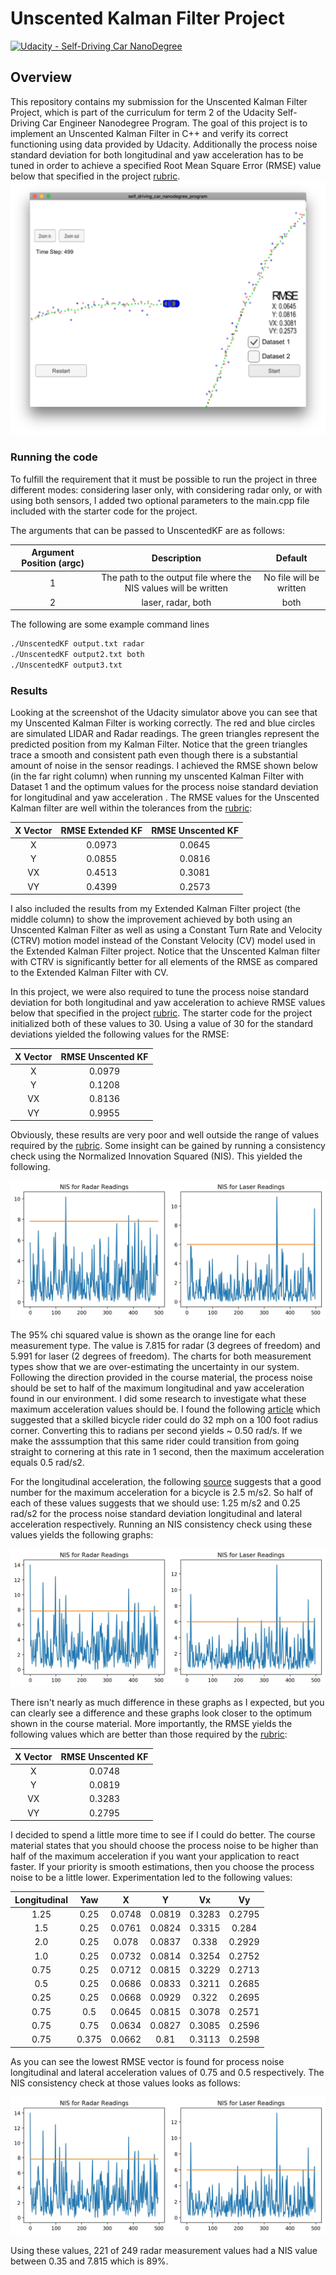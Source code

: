 # Unscented Kalman Filter Project

[![Udacity - Self-Driving Car NanoDegree](https://s3.amazonaws.com/udacity-sdc/github/shield-carnd.svg)](http://www.udacity.com/drive)

Overview
---
This repository contains my submission for the Unscented Kalman Filter Project, which is part of the curriculum for term 2 of the Udacity Self-Driving Car Engineer Nanodegree Program. The goal of this project is to implement an Unscented Kalman Filter in C++ and verify its correct functioning using data provided by Udacity. Additionally the process noise standard deviation for both longitudinal and yaw acceleration has to be tuned in order to achieve a specified Root Mean Square Error (RMSE) value below that specified in the project [rubric](https://review.udacity.com/#!/rubrics/783/view). 
![alt text](./ResultScreenShot.png)

[//]: # (Image References)
[image1]: ./analysis/NISlong30_00yaw30_00.jpg "30.00_30.00"
[image2]: ./analysis/NISlong1_25yaw0_25.jpg "1.25_0.25"
[image3]: ./analysis/NISlong0_75yaw0_50.jpg "0.75_0.50.jpg"

### Running the code
To fulfill the requirement that it must be possible to run the project in three different modes: considering laser only, with considering radar only, or with using both sensors, I  added two optional parameters to the main.cpp file included with the starter code for the project. 

The arguments that can be passed to UnscentedKF are as follows:

| Argument Position (argc)     | Description                                  | Default         | 
|:-----------------:|:--------------------------------------------:|:---------------:| 
| 1     | The path to the output file where the NIS values will be written             | No file will be written            |
| 2 | laser, radar, both               | both           | 

The following are some example command lines
```sh
./UnscentedKF output.txt radar
./UnscentedKF output2.txt both
./UnscentedKF output3.txt
```

### Results
Looking at the screenshot of the Udacity simulator above you can see that my Unscented Kalman Filter is working correctly. The red and blue circles are simulated LIDAR and Radar readings. The green triangles represent the predicted position from my Kalman Filter. Notice that the green triangles trace a smooth and consistent path even though there is a substantial amount of noise in the sensor readings. I achieved the RMSE shown below (in the far right column) when running my unscented Kalman Filter with Dataset 1 and the optimum values for the process noise standard deviation for longitudinal and yaw acceleration . The RMSE values for the Unscented Kalman filter are well within the tolerances from the [rubric](https://review.udacity.com/#!/rubrics/783/view):

| X Vector | RMSE Extended KF | RMSE Unscented KF |
|:-----:|:-------------:|:-------------:|
| X  | 0.0973  | 0.0645 |
| Y  | 0.0855  | 0.0816 |
| VX  | 0.4513  | 0.3081 |
| VY  | 0.4399  | 0.2573 |

I also included the results from my Extended Kalman Filter project (the middle column) to show the improvement achieved by both using an Unscented Kalman Filter as well as using a Constant Turn Rate and Velocity (CTRV) motion model instead of the Constant Velocity (CV) model used in the Extended Kalman Filter project. Notice that the Unscented Kalman filter with CTRV is significantly better for all elements of the RMSE as compared to the Extended Kalman Filter with CV.

In this project, we were also required to tune the process noise standard deviation for both longitudinal and yaw acceleration to achieve RMSE values below that specified in the project [rubric](https://review.udacity.com/#!/rubrics/783/view). The starter code for the project initialized both of these values to 30. Using a value of 30 for the standard deviations yielded the following values for the RMSE:

| X Vector | RMSE Unscented KF |
|:-----:|:-------------:|
| X  | 0.0979  |
| Y  | 0.1208  |
| VX  | 0.8136  |
| VY  | 0.9955  |

Obviously, these results are very poor and well outside the range of values required by the [rubric](https://review.udacity.com/#!/rubrics/783/view). Some insight can be gained by running a consistency check using the Normalized Innovation Squared (NIS). This yielded the following.

![alt text][image1] 

The 95% chi squared value is shown as the orange line for each measurement type. The value is 7.815 for radar (3 degrees of freedom) and 5.991 for laser (2 degrees of freedom). The charts for both measurement types show that we are over-estimating the uncertainty in our system. Following the direction provided in the course material, the process noise should be set to half of the maximum longitudinal and yaw acceleration found in our environment. I did some research to investigate what these maximum acceleration values should be. I found the following [article](https://www.cyclingforums.com/threads/cornering-gs-on-a-bike.199320/page-3) which suggested that a skilled bicycle rider could do 32 mph on a 100 foot radius corner. Converting this to radians per second yields ~ 0.50 rad/s. If we make the asssumption that this same rider could transition from going straight to cornering at this rate in 1 second, then the maximum acceleration equals 0.5 rad/s2. 

For the longitudinal acceleration, the following [source](https://www.physicsforums.com/threads/how-to-calculate-bicycle-acceleration.504904/) suggests that a good number for the maximum acceleration for a bicycle is 2.5 m/s2. So half of each of these values suggests that we should use: 1.25 m/s2 and 0.25 rad/s2 for the process noise standard deviation longitudinal and lateral acceleration respectively. Running an NIS consistency check using these values yields the following graphs:

![alt text][image2]

There isn't nearly as much difference in these graphs as I expected, but you can clearly see a difference and these graphs look closer to the optimum shown in the course material. More importantly, the RMSE yields the following values which are better than those required by the [rubric](https://review.udacity.com/#!/rubrics/783/view):

| X Vector | RMSE Unscented KF |
|:-----:|:-------------:|
| X  | 0.0748  |
| Y  | 0.0819  |
| VX  | 0.3283  |
| VY  | 0.2795  |

I decided to spend a little more time to see if I could do better. The course material states that you should choose the process noise to be higher than half of the maximum acceleration if you want your application to react faster. If your priority is smooth estimations, then you choose the process noise to be a little lower. Experimentation led to the following values:

|Longitudinal |   Yaw | X |  Y |  Vx | Vy |
|:-----:|:-------------:|:-----:|:-------------:|:-----:|:-------------:|
| 1.25 | 0.25 | 0.0748 | 0.0819 | 0.3283 | 0.2795 |
| 1.5 | 0.25 | 0.0761 | 0.0824 | 0.3315 | 0.284 |
| 2.0 | 0.25 | 0.078 | 0.0837 | 0.338 | 0.2929 |
| 1.0 | 0.25 | 0.0732 | 0.0814 | 0.3254 | 0.2752 |
| 0.75 | 0.25 | 0.0712 | 0.0815 | 0.3229 | 0.2713 |
| 0.5 | 0.25 | 0.0686 | 0.0833 | 0.3211 | 0.2685 |
| 0.25 | 0.25 | 0.0668 | 0.0929 | 0.322 | 0.2695 |
| 0.75 | 0.5 | 0.0645 | 0.0815 | 0.3078 | 0.2571 | ***
| 0.75 | 0.75 | 0.0634 | 0.0827 | 0.3085 | 0.2596 |
| 0.75 | 0.375 | 0.0662 | 0.81 | 0.3113 | 0.2598 |

As you can see the lowest RMSE vector is found for process noise longitudinal and lateral acceleration values of 0.75 and 0.5 respectively. The NIS consistency check at those values looks as follows:

![alt text][image2]

Using these values, 221 of 249 radar measurement values had a NIS value between 0.35 and 7.815 which is 89%.


